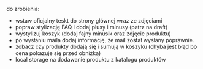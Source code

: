 do zrobienia:
- wstaw oficjalny teskt do strony głównej wraz ze zdjęciami
- popraw stylizację FAQ i dodaj plusy i minusy (patrz na draft)
- wystylizuj koszyk (dodaj fajny minusik oraz zdjęcie produktu)
- po wysłaniu maila dodaj informację, że mail został wysłany poprawnie.
- zobacz czy produkty dodają się i sumują w koszyku (chyba jest błąd bo cena pokazuje się przed obniżką)
- local storage na dodawanie produktu z katalogu produktów 




